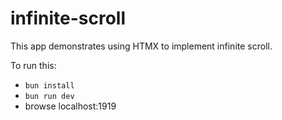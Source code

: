 # infinite-scroll

This app demonstrates using HTMX to implement infinite scroll.

To run this:

- `bun install`
- `bun run dev`
- browse localhost:1919
